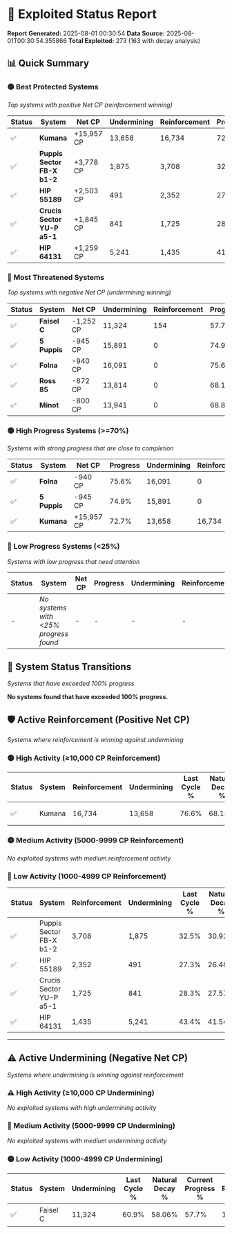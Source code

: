 # 🌟 Exploited Status Report

**Report Generated:** 2025-08-01 00:30:54
**Data Source:** 2025-08-01T00:30:54.355866
**Total Exploited:** 273 (163 with decay analysis)

## 📊 Quick Summary

### 🟢 **Best Protected Systems**
*Top systems with positive Net CP (reinforcement winning)*

| Status | System | Net CP | Undermining | Reinforcement | Progress |
|--------|--------|--------|-------------|---------------|----------|
| ✅ | **Kumana** | +15,957 CP | 13,658 | 16,734 | 72.7% |
| ✅ | **Puppis Sector FB-X b1-2** | +3,778 CP | 1,875 | 3,708 | 32.0% |
| ✅ | **HIP 55189** | +2,503 CP | 491 | 2,352 | 27.2% |
| ✅ | **Crucis Sector YU-P a5-1** | +1,845 CP | 841 | 1,725 | 28.1% |
| ✅ | **HIP 64131** | +1,259 CP | 5,241 | 1,435 | 41.9% |

### 🔴 **Most Threatened Systems**
*Top systems with negative Net CP (undermining winning)*

| Status | System | Net CP | Undermining | Reinforcement | Progress |
|--------|--------|--------|-------------|---------------|----------|
| ✅ | **Faisel C** | -1,252 CP | 11,324 | 154 | 57.7% |
| ✅ | **5 Puppis** | -945 CP | 15,891 | 0 | 74.9% |
| ✅ | **Folna** | -940 CP | 16,091 | 0 | 75.6% |
| ✅ | **Ross 85** | -872 CP | 13,814 | 0 | 68.1% |
| ✅ | **Minot** | -800 CP | 13,941 | 0 | 68.8% |

### 🟢 **High Progress Systems (>=70%)**
*Systems with strong progress that are close to completion*

| Status | System | Net CP | Progress | Undermining | Reinforcement |
|--------|--------|--------|----------|-------------|---------------|
| ✅ | **Folna** | -940 CP | 75.6% | 16,091 | 0 |
| ✅ | **5 Puppis** | -945 CP | 74.9% | 15,891 | 0 |
| ✅ | **Kumana** | +15,957 CP | 72.7% | 13,658 | 16,734 |

### 🔴 **Low Progress Systems (<25%)**
*Systems with low progress that need attention*

| Status | System | Net CP | Progress | Undermining | Reinforcement |
|--------|--------|--------|----------|-------------|---------------|
| - | *No systems with <25% progress found* | - | - | - | - |
## 🔄 System Status Transitions
*Systems that have exceeded 100% progress*

**No systems found that have exceeded 100% progress.**

## 🛡️ Active Reinforcement (Positive Net CP)
*Systems where reinforcement is winning against undermining*

### 🟢 High Activity (≥10,000 CP Reinforcement)

| Status | System | Reinforcement | Undermining | Last Cycle % | Natural Decay % | Current Progress % | Current CP | Net CP | Activity |
|--------|--------|---------------|-------------|--------------|-----------------|-------------------|------------|--------|----------|
| ✅ | Kumana | 16,734 | 13,658 | 76.6% | 68.14% | 72.7% | 254,450 | +15,957 | 🟢 High Reinforcement |

### 🟡 Medium Activity (5000-9999 CP Reinforcement)

*No exploited systems with medium reinforcement activity*

### 🔴 Low Activity (1000-4999 CP Reinforcement)

| Status | System | Reinforcement | Undermining | Last Cycle % | Natural Decay % | Current Progress % | Current CP | Net CP | Activity |
|--------|--------|---------------|-------------|--------------|-----------------|-------------------|------------|--------|----------|
| ✅ | Puppis Sector FB-X b1-2 | 3,708 | 1,875 | 32.5% | 30.92% | 32.0% | 112,000 | +3,778 | 🔵 Low Reinforcement |
| ✅ | HIP 55189 | 2,352 | 491 | 27.3% | 26.48% | 27.2% | 95,200 | +2,503 | 🔵 Low Reinforcement |
| ✅ | Crucis Sector YU-P a5-1 | 1,725 | 841 | 28.3% | 27.57% | 28.1% | 98,350 | +1,845 | 🔵 Low Reinforcement |
| ✅ | HIP 64131 | 1,435 | 5,241 | 43.4% | 41.54% | 41.9% | 146,650 | +1,259 | 🔵 Low Reinforcement |


---

## ⚠️ Active Undermining (Negative Net CP)
*Systems where undermining is winning against reinforcement*

### ⚠️ High Activity (≥10,000 CP Undermining)

*No exploited systems with high undermining activity*

### 🔶 Medium Activity (5000-9999 CP Undermining)

*No exploited systems with medium undermining activity*

### 🟡 Low Activity (1000-4999 CP Undermining)

| Status | System | Undermining | Last Cycle % | Natural Decay % | Current Progress % | Reinforcement | Current CP | Net CP | Activity |
|--------|--------|-------------|--------------|-----------------|-------------------|---------------|------------|--------|----------|
| ✅ | Faisel C | 11,324 | 60.9% | 58.06% | 57.7% | 154 | 201,950 | -1,252 | 🟡 Low Undermining |

